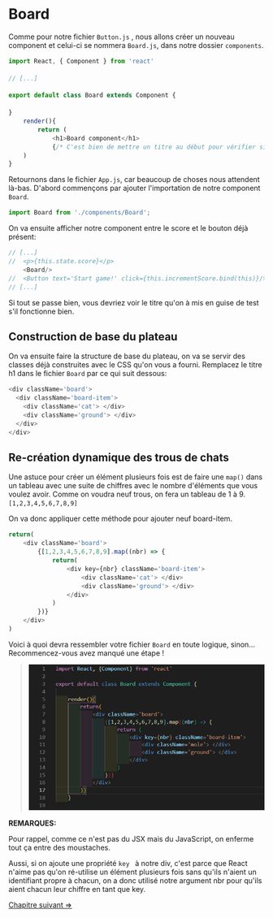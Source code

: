 # Board

Comme pour notre fichier `Button.js` , nous allons créer un nouveau component et celui-ci se nommera `Board.js`, dans notre dossier `components`.

```js
import React, { Component } from 'react'

// [...]

export default class Board extends Component {

}
    render(){
        return (
            <h1>Board component</h1> 
            {/* C'est bien de mettre un titre au début pour vérifier si il fonctionne bien */}
    ) 
}
```

Retournons dans le fichier `App.js`, car beaucoup de choses nous attendent là-bas.
D'abord commençons par ajouter l'importation de notre component `Board`.



```js
import Board from './components/Board';
```


On va ensuite afficher notre component entre le score et le bouton déjà présent:

```js
// [...]
//	<p>{this.state.score}</p>
	<Board/>
//	<Button text='Start game!' click={this.incrementScore.bind(this)}/>
// [...]
```



Si tout se passe bien, vous devriez voir le titre qu'on à mis en guise de test s'il fonctionne bien.



## Construction de base du plateau

On va ensuite faire la structure de base du plateau, on va se servir des classes déjà construites avec le CSS qu'on vous a fourni. Remplacez le titre h1 dans le fichier `Board` par ce qui suit dessous:

```js
<div className='board'>
  <div className='board-item'>
    <div className='cat'> </div>
    <div className='ground'> </div>
  </div>
</div>
```

## Re-création dynamique des trous de chats

Une astuce pour créer un élément plusieurs fois est de faire une `map()` dans un tableau avec une suite de chiffres avec le nombre d'éléments que vous voulez avoir. Comme on voudra neuf trous, on fera un tableau de 1 à 9. `[1,2,3,4,5,6,7,8,9]`

On va donc appliquer cette méthode pour ajouter neuf board-item.

```js
return(
    <div className='board'>
        {[1,2,3,4,5,6,7,8,9].map((nbr) => {
            return(
                <div key={nbr} className='board-item'>
                    <div className='cat'> </div>
                    <div className='ground'> </div>
                </div>
            )
        })}
    </div>
)
```

Voici à quoi devra ressembler votre fichier `Board` en toute logique, sinon... Recommencez-vous avez manqué une étape !

> ![final](./img/board/fichier-board.png)


**REMARQUES:**

Pour rappel, comme ce n'est pas du JSX mais du JavaScript, on enferme tout ça entre des moustaches.

Aussi, si on ajoute une propriété `key ` à notre div, c'est parce que React n'aime pas qu'on ré-utilise un élément plusieurs fois sans qu'ils n'aient un identifiant propre à chacun, on a donc utilisé notre argument nbr pour qu'ils aient chacun leur chiffre en tant que key.

[Chapitre suivant =>](08-chats.md)